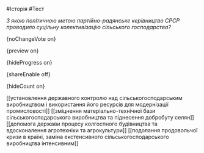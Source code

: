 #Історія #Тест

*З якою політичною метою партійно-радянське керівництво СРСР проводило суцільну колективізацію сільського господарства?*

{noChangeVote on}

{preview on}

{hideProgress on}

{shareEnable off}

{hideCount on}

[[установлення державного контролю над сільськогосподарським виробництвом і використання його ресурсів для модернізації промисловості]]
[[зміцнення матеріально-технічної бази сільськогосподарського виробництва та піднесення добробуту селян]]
[[допомога держави процесу колгоспного будівництва та вдосконалення агротехніки та агрокультури]]
[[подолання продовольчої кризи в країні, заміна екстенсивного сільськогосподарського виробництва інтенсивним]]
